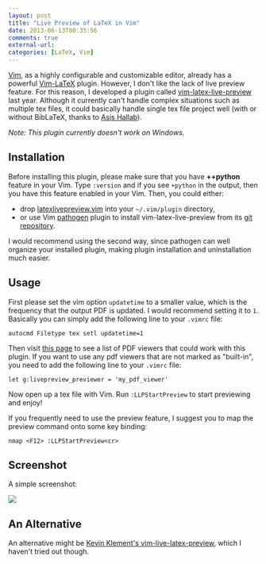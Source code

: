 ```yaml
---
layout: post
title: "Live Preview of LaTeX in Vim"
date: 2013-06-13T00:35:56
comments: true
external-url: 
categories: [LaTeX, Vim]
---
```


[Vim][], as a highly configurable and customizable editor, already has a powerful [Vim-LaTeX][] plugin. However, I don't
like the lack of live preview feature. For this reason, I developed a plugin called [vim-latex-live-preview][] last
year. Although it currently can't handle complex situations such as multiple tex files, it could basically handle single
tex file project well (with or without BibLaTeX, thanks to [Asis Hallab](https://github.com/asishallab)).

_Note: This plugin currently doesn't work on Windows._

<!-- more -->

## Installation

Before installing this plugin, please make sure that you have **++python** feature in your Vim. Type `:version` and if
you see `+python` in the output, then you have this feature enabled in your Vim. Then, you could either:

- drop [latexlivepreview.vim](http://github.com/xuhdev/vim-latex-live-preview/raw/master/plugin/latexlivepreview.vim)
into your `~/.vim/plugin` directory,
- or use Vim [pathogen][] plugin to install vim-latex-live-preview from its [git repository][vim-latex-live-preview].

I would recommend using the second way, since pathogen can well organize your installed plugin, making plugin
installation and uninstallation much easier.

## Usage

First please set the vim option `updatetime` to a smaller value, which is the frequency that the output PDF is updated.
I would recommend setting it to `1`. Basically you can simply add the following line to your `.vimrc` file:

```vim
autocmd Filetype tex setl updatetime=1
```

Then visit [this page](https://github.com/xuhdev/vim-latex-live-preview/wiki/Known-Working-PDF-Viewers) to see a list of
PDF viewers that could work with this plugin. If you want to use any pdf viewers that are not marked as "built-in", you
need to add the following line to your `.vimrc` file:

```vim
let g:livepreview_previewer = 'my_pdf_viewer'
```

Now open up a tex file with Vim. Run `:LLPStartPreview` to start previewing and enjoy!

If you frequently need to use the preview feature, I suggest you to map the preview command onto some key binding:

```vim
nmap <F12> :LLPStartPreview<cr>
```

## Screenshot

A simple screenshot:

![](http://github.com/xuhdev/vim-latex-live-preview/raw/master/screenshots/screenshot-evince.gif)

## An Alternative

An alternative might be [Kevin Klement's vim-live-latex-preview](https://github.com/ying17zi/vim-live-latex-preview),
which I haven't tried out though.


[Vim-LaTeX]: http://vim-latex.sourceforge.net/
[Vim]: http://www.vim.org
[pathogen]: http://www.vim.org/scripts/script.php?script_id=2332
[vim-latex-live-preview]: http://github.com/xuhdev/vim-latex-live-preview#readme
